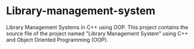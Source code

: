 # Library-management-system
Library Management Systems in C++ using OOP. This project contains the source file of the project named "Library Management System" using C++ and Object Oriented Programming (OOP).
